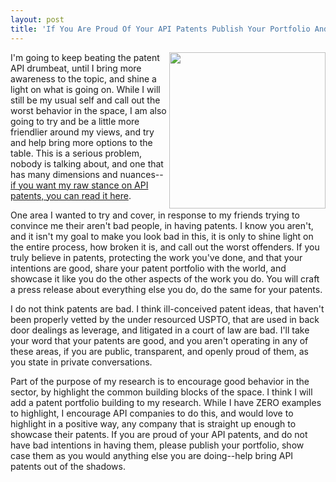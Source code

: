 ```yaml
---
layout: post
title: 'If You Are Proud Of Your API Patents Publish Your Portfolio And Showcase Them'
---
```

<p><img src="https://s3.amazonaws.com/kinlane-productions/bw-icons/bw-showcase-something.png" alt="" width="250" align="right" /></p>
<p>I'm going to keep beating the patent API drumbeat, until I bring more awareness to the topic, and shine a light on what is going on. While I will still be my usual self and call out the worst behavior in the space, I am also going to try and be a little more friendlier around my views, and try and help bring more options to the table. This is a serious problem, nobody is talking about, and one that has many dimensions and nuances--<a href="http://apievangelist.com/2016/01/27/my-stance-on-apis-and-patents/">if you want my raw stance on API patents, you can read it here</a>.&nbsp;</p>
<p>One area I wanted to try and cover, in response to my friends trying to convince me their aren't bad people, in having patents. I know you aren't, and it isn't my goal to make you look bad in this, it is only to shine light on the entire process, how broken it is, and call out the worst offenders. If you truly believe in patents, protecting the work you've done, and that your intentions are good, share your patent portfolio with the world, and showcase it like you do the other aspects of the work you do. You will craft a press release about everything else you do, do the same for your patents.&nbsp;</p>
<p>I do not think patents are bad. I think ill-conceived patent ideas, that haven't been properly vetted by the under resourced USPTO, that are used in back door dealings as leverage, and litigated in a court of law are bad. I'll take your word that your patents are good, and you aren't operating in any of these areas, if you are public, transparent, and openly proud of them, as you state in private conversations.</p>
<p>Part of the purpose of my research is to encourage good behavior in the sector, by highlight the common building blocks of the space. I think I will add a patent portfolio building to my research. While I have ZERO examples to highlight, I encourage API companies to do this, and would love to highlight in a positive way, any company that is straight up enough to showcase their patents. If you are proud of your API patents, and do not have bad intentions in having them, please publish your portfolio, show case them as you would anything else you are doing--help bring API patents out of the shadows.</p>
